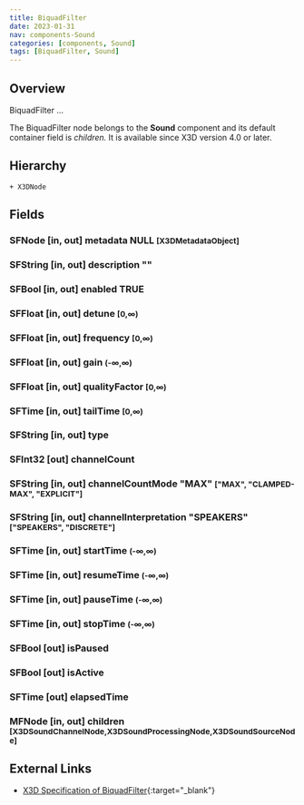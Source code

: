 ```yaml
---
title: BiquadFilter
date: 2023-01-31
nav: components-Sound
categories: [components, Sound]
tags: [BiquadFilter, Sound]
---
```

<style>
.post h3 {
   word-spacing: 0.2em;
}
</style>

## Overview

BiquadFilter ...

The BiquadFilter node belongs to the **Sound** component and its default container field is *children.* It is available since X3D version 4.0 or later.

## Hierarchy

```
+ X3DNode
```

## Fields

### SFNode [in, out] **metadata** NULL <small>[X3DMetadataObject]</small>

### SFString [in, out] **description** ""

### SFBool [in, out] **enabled** TRUE

### SFFloat [in, out] **detune** <small>[0,∞)</small>

### SFFloat [in, out] **frequency** <small>[0,∞)</small>

### SFFloat [in, out] **gain** <small>(-∞,∞)</small>

### SFFloat [in, out] **qualityFactor** <small>[0,∞)</small>

### SFTime [in, out] **tailTime** <small>[0,∞)</small>

### SFString [in, out] **type** <small></small>

### SFInt32 [out] **channelCount**

### SFString [in, out] **channelCountMode** "MAX" <small>["MAX", "CLAMPED-MAX", "EXPLICIT"]</small>

### SFString [in, out] **channelInterpretation** "SPEAKERS" <small>["SPEAKERS", "DISCRETE"]</small>

### SFTime [in, out] **startTime** <small>(-∞,∞)</small>

### SFTime [in, out] **resumeTime** <small>(-∞,∞)</small>

### SFTime [in, out] **pauseTime** <small>(-∞,∞)</small>

### SFTime [in, out] **stopTime** <small>(-∞,∞)</small>

### SFBool [out] **isPaused**

### SFBool [out] **isActive**

### SFTime [out] **elapsedTime**

### MFNode [in, out] **children** <small>[X3DSoundChannelNode,X3DSoundProcessingNode,X3DSoundSourceNode]</small>

## External Links

- [X3D Specification of BiquadFilter](https://www.web3d.org/documents/specifications/19775-1/V4.0/Part01/components/sound.html#BiquadFilter){:target="_blank"}
